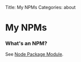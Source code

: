 Title: My NPMs
Categories: about

# My NPMs


### What's an NPM?

See [Node Package Module](https://npmjs.org/).
